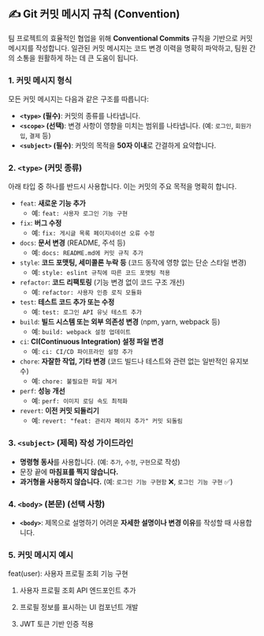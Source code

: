 ## ✍️ Git 커밋 메시지 규칙 (Convention)

팀 프로젝트의 효율적인 협업을 위해 **Conventional Commits** 규칙을 기반으로 커밋 메시지를 작성합니다. 일관된 커밋 메시지는 코드 변경 이력을 명확히 파악하고, 팀원 간의 소통을 원활하게 하는 데 큰 도움이 됩니다.

### 1. 커밋 메시지 형식

모든 커밋 메시지는 다음과 같은 구조를 따릅니다:

- **`<type>` (필수)**: 커밋의 종류를 나타냅니다.
- **`<scope>` (선택)**: 변경 사항이 영향을 미치는 범위를 나타냅니다. (예: `로그인`, `회원가입`, `결제` 등)
- **`<subject>` (필수)**: 커밋의 목적을 **50자 이내**로 간결하게 요약합니다.

### 2\. `<type>` (커밋 종류)

아래 타입 중 하나를 반드시 사용합니다. 이는 커밋의 주요 목적을 명확히 합니다.

- `feat`: **새로운 기능 추가**
  - 예: `feat: 사용자 로그인 기능 구현`
- `fix`: **버그 수정**
  - 예: `fix: 게시글 목록 페이지네이션 오류 수정`
- `docs`: **문서 변경** (README, 주석 등)
  - 예: `docs: README.md에 커밋 규칙 추가`
- `style`: **코드 포맷팅, 세미콜론 누락 등** (코드 동작에 영향 없는 단순 스타일 변경)
  - 예: `style: eslint 규칙에 따른 코드 포맷팅 적용`
- `refactor`: **코드 리팩토링** (기능 변경 없이 코드 구조 개선)
  - 예: `refactor: 사용자 인증 로직 모듈화`
- `test`: **테스트 코드 추가 또는 수정**
  - 예: `test: 로그인 API 유닛 테스트 추가`
- `build`: **빌드 시스템 또는 외부 의존성 변경** (npm, yarn, webpack 등)
  - 예: `build: webpack 설정 업데이트`
- `ci`: **CI(Continuous Integration) 설정 파일 변경**
  - 예: `ci: CI/CD 파이프라인 설정 추가`
- `chore`: **자잘한 작업, 기타 변경** (코드 빌드나 테스트와 관련 없는 일반적인 유지보수)
  - 예: `chore: 불필요한 파일 제거`
- `perf`: **성능 개선**
  - 예: `perf: 이미지 로딩 속도 최적화`
- `revert`: **이전 커밋 되돌리기**
  - 예: `revert: "feat: 관리자 페이지 추가" 커밋 되돌림`

### 3\. `<subject>` (제목) 작성 가이드라인

- **명령형 동사**를 사용합니다. (예: `추가`, `수정`, `구현`으로 작성)
- 문장 끝에 **마침표를 찍지 않습니다.**
- **과거형을 사용하지 않습니다.** (예: `로그인 기능 구현함` ❌, `로그인 기능 구현` ✅)

### 4\. `<body>` (본문) (선택 사항)

- **`<body>`**: 제목으로 설명하기 어려운 **자세한 설명이나 변경 이유**를 작성할 때 사용합니다.

### 5\. 커밋 메시지 예시

feat(user): 사용자 프로필 조회 기능 구현

1. 사용자 프로필 조회 API 엔드포인트 추가

2. 프로필 정보를 표시하는 UI 컴포넌트 개발

3. JWT 토큰 기반 인증 적용
